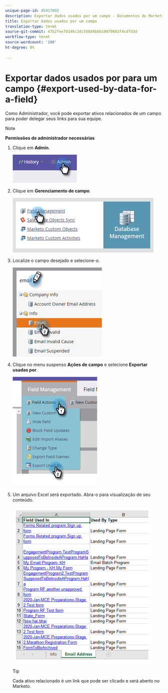 ```yaml
---
unique-page-id: 45417092
description: Exportar dados usados por um campo - Documentos do Marketing - Documentação do produto
title: Exportar dados usados por um campo
translation-type: tm+mt
source-git-commit: 47b2fee7d146c3dc558d4bbb10070683f4cdfd3d
workflow-type: tm+mt
source-wordcount: '100'
ht-degree: 0%

---
```



# Exportar dados usados por para um campo {#export-used-by-data-for-a-field}

Como Administrador, você pode exportar ativos relacionados de um campo para poder delegar seus links para sua equipe.

>[!NOTE]
>
>**Permissões de administrador necessárias**

1. Clique em **Admin**.

   ![](assets/one.png)

1. Clique em **Gerenciamento de campo**.

   ![](assets/two-3.png)

1. Localize o campo desejado e selecione-o.

   ![](assets/three.png)

1. Clique no menu suspenso **Ações de campo** e selecione **Exportar usadas por**.

   ![](assets/four.png)

1. Um arquivo Excel será exportado. Abra-o para visualização de seu conteúdo.

   ![](assets/five-1.png)

   >[!TIP]
   >
   >Cada ativo relacionado é um link que pode ser clicado e será aberto no Marketo.

